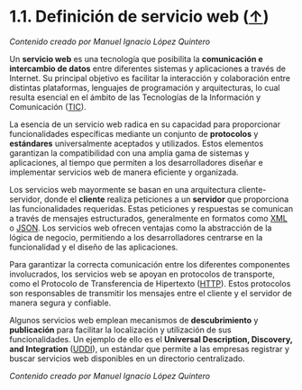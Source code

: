 # 1.1. Definición de servicio web ([↑](README.md))

_Contenido creado por Manuel Ignacio López Quintero_

Un **servicio web** es una tecnología que posibilita la **comunicación e intercambio de datos** entre diferentes sistemas y aplicaciones a través de Internet. Su principal objetivo es facilitar la interacción y colaboración entre distintas plataformas, lenguajes de programación y arquitecturas, lo cual resulta esencial en el ámbito de las Tecnologías de la Información y Comunicación ([TIC](https://en.wikipedia.org/wiki/Information_and_communications_technology)).

La esencia de un servicio web radica en su capacidad para proporcionar funcionalidades específicas mediante un conjunto de **protocolos** y **estándares** universalmente aceptados y utilizados. Estos elementos garantizan la compatibilidad con una amplia gama de sistemas y aplicaciones, al tiempo que permiten a los desarrolladores diseñar e implementar servicios web de manera eficiente y organizada.

Los servicios web mayormente se basan en una arquitectura cliente-servidor, donde el **cliente** realiza peticiones a un **servidor** que proporciona las funcionalidades requeridas. Estas peticiones y respuestas se comunican a través de mensajes estructurados, generalmente en formatos como [XML](https://en.wikipedia.org/wiki/XML) o [JSON](https://en.wikipedia.org/wiki/JSON). Los servicios web ofrecen ventajas como la abstracción de la lógica de negocio, permitiendo a los desarrolladores centrarse en la funcionalidad y el diseño de las aplicaciones.

Para garantizar la correcta comunicación entre los diferentes componentes involucrados, los servicios web se apoyan en protocolos de transporte, como el Protocolo de Transferencia de Hipertexto ([HTTP](https://en.wikipedia.org/wiki/HTTP)). Estos protocolos son responsables de transmitir los mensajes entre el cliente y el servidor de manera segura y confiable.

Algunos servicios web emplean mecanismos de **descubrimiento** y **publicación** para facilitar la localización y utilización de sus funcionalidades. Un ejemplo de ello es el **Universal Description, Discovery, and Integration** ([UDDI](https://en.wikipedia.org/wiki/Web_Services_Discovery#Universal_Description_Discovery_and_Integration)), un estándar que permite a las empresas registrar y buscar servicios web disponibles en un directorio centralizado.

_Contenido creado por Manuel Ignacio López Quintero_
